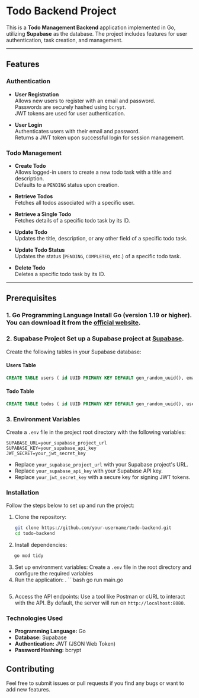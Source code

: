 
# Todo Backend Project

This is a **Todo Management Backend** application implemented in Go, utilizing **Supabase** as the database. The project includes features for user authentication, task creation, and management.

---

## Features

### Authentication
- **User Registration**  
  Allows new users to register with an email and password.  
  Passwords are securely hashed using `bcrypt`.  
  JWT tokens are used for user authentication.

- **User Login**  
  Authenticates users with their email and password.  
  Returns a JWT token upon successful login for session management.

### Todo Management
- **Create Todo**  
  Allows logged-in users to create a new todo task with a title and description.  
  Defaults to a `PENDING` status upon creation.

- **Retrieve Todos**  
  Fetches all todos associated with a specific user.

- **Retrieve a Single Todo**  
  Fetches details of a specific todo task by its ID.

- **Update Todo**  
  Updates the title, description, or any other field of a specific todo task.

- **Update Todo Status**  
  Updates the status (`PENDING`, `COMPLETED`, etc.) of a specific todo task.

- **Delete Todo**  
  Deletes a specific todo task by its ID.

---
## Prerequisites
###  1. Go Programming Language Install Go (version 1.19 or higher). You can download it from the [official website](https://golang.org/dl/). 

### 2. Supabase Project Set up a Supabase project at [Supabase](https://supabase.io/). 
Create the following tables in your Supabase database: 
#### Users Table
 ```sql 
 CREATE TABLE users ( id UUID PRIMARY KEY DEFAULT gen_random_uuid(), email TEXT NOT NULL UNIQUE, password TEXT NOT NULL, created_at TIMESTAMP DEFAULT NOW() );
```
#### Todo Table
 ```sql 
 CREATE TABLE todos ( id UUID PRIMARY KEY DEFAULT gen_random_uuid(), user_id UUID NOT NULL REFERENCES users(id), title TEXT NOT NULL, description TEXT, status TEXT DEFAULT 'PENDING', created_at TIMESTAMP DEFAULT NOW() );
```
### 3. Environment Variables  
Create a `.env` file in the project root directory with the following variables:  
```env
SUPABASE_URL=your_supabase_project_url
SUPABASE_KEY=your_supabase_api_key
JWT_SECRET=your_jwt_secret_key
````
-   Replace `your_supabase_project_url` with your Supabase project's URL.
-   Replace `your_supabase_api_key` with your Supabase API key.
-   Replace `your_jwt_secret_key` with a secure key for signing JWT tokens.

### Installation

Follow the steps below to set up and run the project:

1. Clone the repository:
   ```bash
   git clone https://github.com/your-username/todo-backend.git
   cd todo-backend
   ````
2. Install dependencies:
```bash
   go mod tidy
   ````
3. Set up environment variables: Create a `.env` file in the root directory and configure the required variables
4. Run the application:
. ```bash
   go run main.go
   ````
5. Access the API endpoints: Use a tool like Postman or cURL to interact with the API. By default, the server will run on `http://localhost:8080`.


### Technologies Used

- **Programming Language:** Go  
- **Database:** Supabase  
- **Authentication:** JWT (JSON Web Token)  
- **Password Hashing:** bcrypt  

## Contributing

Feel free to submit issues or pull requests if you find any bugs or want to add new features.
